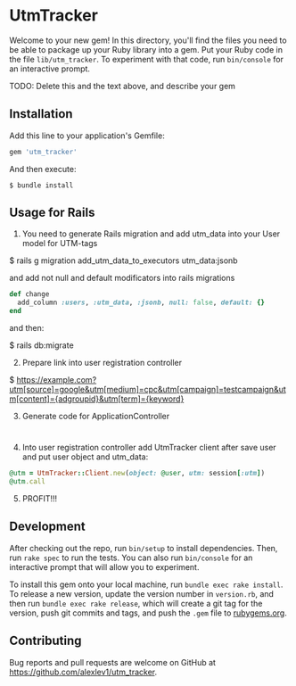 # UtmTracker

Welcome to your new gem! In this directory, you'll find the files you need to be able to package up your Ruby library into a gem. Put your Ruby code in the file `lib/utm_tracker`. To experiment with that code, run `bin/console` for an interactive prompt.

TODO: Delete this and the text above, and describe your gem

## Installation

Add this line to your application's Gemfile:

```ruby
gem 'utm_tracker'
```

And then execute:

    $ bundle install

## Usage for Rails

1. You need to generate Rails migration and add utm_data into your User model for UTM-tags

$ rails g migration add_utm_data_to_executors utm_data:jsonb

and add not null and default modificators into rails migrations

```ruby
def change
  add_column :users, :utm_data, :jsonb, null: false, default: {}
end
```

and then:

$ rails db:migrate

2. Prepare link into user registration controller

$ https://example.com?utm[source]=google&utm[medium]=cpc&utm[campaign]=testcampaign&utm[content]={adgroupid}&utm[term]={keyword}

3. Generate code for ApplicationController

#

4. Into user registration controller add UtmTracker client after save user and put user object and utm_data:

```ruby
@utm = UtmTracker::Client.new(object: @user, utm: session[:utm])
@utm.call
```

5. PROFIT!!!

## Development

After checking out the repo, run `bin/setup` to install dependencies. Then, run `rake spec` to run the tests. You can also run `bin/console` for an interactive prompt that will allow you to experiment.

To install this gem onto your local machine, run `bundle exec rake install`. To release a new version, update the version number in `version.rb`, and then run `bundle exec rake release`, which will create a git tag for the version, push git commits and tags, and push the `.gem` file to [rubygems.org](https://rubygems.org).

## Contributing

Bug reports and pull requests are welcome on GitHub at https://github.com/alexlev1/utm_tracker.


